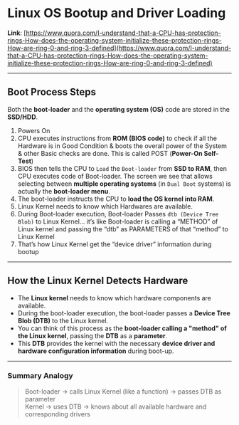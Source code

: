 # Linux OS Bootup and Driver Loading

**Link**: [https://www.quora.com/I-understand-that-a-CPU-has-protection-rings-How-does-the-operating-system-initialize-these-protection-rings-How-are-ring-0-and-ring-3-defined](https://www.quora.com/I-understand-that-a-CPU-has-protection-rings-How-does-the-operating-system-initialize-these-protection-rings-How-are-ring-0-and-ring-3-defined)

---

## Boot Process Steps
Both the **boot-loader** and the **operating system (OS)** code are stored in the **SSD/HDD**.  
1. Powers On  
2. CPU executes instructions from **ROM (BIOS code)** to check if all the Hardware is in Good Condition & boots the overall power of the System & other Basic checks are done. This is called POST (**Power-On Self-Test**)
3. BIOS then tells the CPU to `Load` the `Boot-loader` from **SSD to RAM**, then CPU executes code of Boot-loader. The screen we see that allows selecting between **multiple operating systems** (in `Dual Boot` systems) is actually the **boot-loader menu**.
4. The boot-loader instructs the CPU to **load the OS kernel into RAM**.  
5. Linux Kernel needs to know which Hardwares are available.  
6. During Boot-loader execution, Boot-loader Passes `dtb (Device Tree Blob)` to Linux Kernel… it’s like Boot-loader is calling a “METHOD” of Linux kernel and passing the “dtb” as PARAMETERS of that “method” to Linux Kernel  
7. That’s how Linux Kernel get the “device driver” information during bootup

---

## How the Linux Kernel Detects Hardware

- The **Linux kernel** needs to know which hardware components are available.
- During the boot-loader execution, the boot-loader passes a **Device Tree Blob (DTB)** to the Linux kernel.
- You can think of this process as the **boot-loader calling a "method" of the Linux kernel**, passing the **DTB** as a **parameter**.
- This **DTB** provides the kernel with the necessary **device driver and hardware configuration information** during boot-up.

---

### Summary Analogy

> Boot-loader → calls Linux Kernel (like a function) → passes DTB as parameter  
> Kernel → uses DTB → knows about all available hardware and corresponding drivers